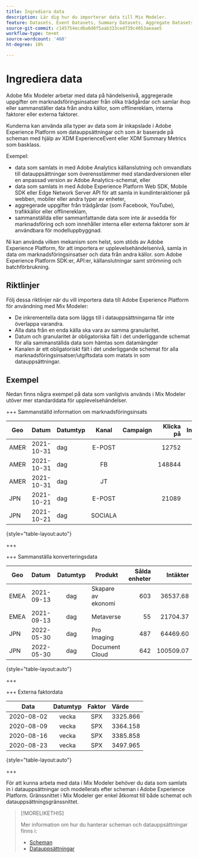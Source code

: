 ```yaml
---
title: Ingrediera data
description: Lär dig hur du importerar data till Mix Modeler.
feature: Datasets, Event Datasets, Summary Datasets, Aggregate Datasets
source-git-commit: c145754ecd6a6d8f5aab333ced739c4053aeaae5
workflow-type: tm+mt
source-wordcount: '460'
ht-degree: 10%

---
```



# Ingrediera data

Adobe Mix Modeler arbetar med data på händelsenivå, aggregerade uppgifter om marknadsföringsinsatser från olika trädgårdar och samlar ihop eller sammanställer data från andra källor, som offlinereklam, interna faktorer eller externa faktorer.

Kunderna kan använda alla typer av data som är inkapslade i Adobe Experience Platform som datauppsättningar och som är baserade på scheman med hjälp av XDM ExperienceEvent eller XDM Summary Metrics som basklass.

Exempel:

* data som samlats in med Adobe Analytics källanslutning och omvandlats till datauppsättningar som överensstämmer med standardversionen eller en anpassad version av Adobe Analytics-schemat, eller
* data som samlats in med Adobe Experience Platform Web SDK, Mobile SDK eller Edge Network Server API för att samla in kundinteraktioner på webben, mobiler eller andra typer av enheter,
* aggregerade uppgifter från trädgårdar (som Facebook, YouTube), trafikkällor eller offlinereklam,
* sammanställda eller sammanfattande data som inte är avsedda för marknadsföring och som innehåller interna eller externa faktorer som är användbara för modelluppbyggnad.

Ni kan använda vilken mekanism som helst, som stöds av Adobe Experience Platform, för att importera er upplevelsehändelsenivå, samla in data om marknadsföringsinsatser och data från andra källor. som Adobe Experience Platform SDK:er, API:er, källanslutningar samt strömning och batchförbrukning.


## Riktlinjer

Följ dessa riktlinjer när du vill importera data till Adobe Experience Platform för användning med Mix Modeler:

* De inkrementella data som läggs till i datauppsättningarna får inte överlappa varandra.
* Alla data från en enda källa ska vara av samma granularitet.
* Datum och granularitet är obligatoriska fält i det underliggande schemat för alla sammanställda data som hämtas som datamängder
* Kanalen är ett obligatoriskt fält i det underliggande schemat för alla marknadsföringsinsatser/utgiftsdata som matats in som datauppsättningar.


## Exempel

Nedan finns några exempel på data som vanligtvis används i Mix Modeler utöver mer standarddata för upplevelsehändelser.

+++ Sammanställd information om marknadsföringsinsats

| Geo | Datum | Datumtyp | Kanal | Campaign | Klicka på | Intjänad | Engagemang | Impression | Öppna | Ägt | Skickat |
|---|:--|---|:---:|---|--:|---|--:|---|---|---|--:|
| AMER | 2021-10-31 | dag | E-POST | | 12752 | | | | | | 1132945 |
| AMER | 2021-10-31 | dag | FB | | 148844 | | | | | | |
| AMER | 2021-10-31 | dag | JT | | | | 2314452 | | | | |
| JPN | 2021-10-21 | dag | E-POST | | 21089 | | | | | | 3283626 |
| JPN | 2021-10-21 | dag | SOCIALA | | | | 621 | | | | |

{style="table-layout:auto"}

+++

+++ Sammanställa konverteringsdata

| Geo | Datum | Datumtyp | Produkt | Sålda enheter | Intäkter |
|---|:---|:---:|---|--:|--:|
| EMEA | 2021-09-13 | dag | Skapare av ekonomi | 603 | 36537.68 |
| EMEA | 2021-09-13 | dag | Metaverse | 55 | 21704.37 |
| JPN | 2022-05-30 | dag | Pro Imaging | 487 | 64469.60 |
| JPN | 2022-05-30 | dag | Document Cloud | 642 | 100509.07 |

{style="table-layout:auto"}

+++

+++ Externa faktordata

| Data | Datumtyp | Faktor | Värde |
|---|:---:|:---:|:---|
| 2020-08-02 | vecka | SPX | 3325.866 |
| 2020-08-09 | vecka | SPX | 3364.158 |
| 2020-08-16 | vecka | SPX | 3385.858 |
| 2020-08-23 | vecka | SPX | 3497.965 |

{style="table-layout:auto"}

+++

För att kunna arbeta med data i Mix Modeler behöver du data som samlats in i datauppsättningar och modellerats efter scheman i Adobe Experience Platform. Gränssnittet i Mix Modeler ger enkel åtkomst till både schemat och datauppsättningsgränssnittet.


>[!MORELIKETHIS]
>
>Mer information om hur du hanterar scheman och datauppsättningar finns i:
>
>* [Scheman](schemas.md)
>* [Datauppsättningar](datasets.md)
